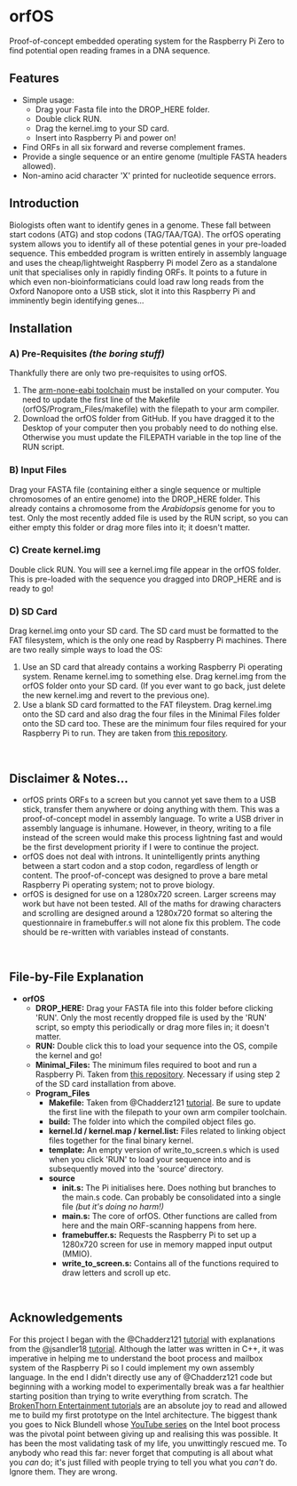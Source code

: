 # orfOS
Proof-of-concept embedded operating system for the Raspberry Pi Zero to find potential open reading frames in a DNA sequence.

## Features
- Simple usage:
    - Drag your Fasta file into the DROP_HERE folder. 
    - Double click RUN.
    - Drag the kernel.img to your SD card.
    - Insert into Raspberry Pi and power on!
- Find ORFs in all six forward and reverse complement frames.
- Provide a single sequence or an entire genome (multiple FASTA headers allowed).
- Non-amino acid character 'X' printed for nucleotide sequence errors.

## Introduction
Biologists often want to identify genes in a genome.  These fall between start codons (ATG) and stop codons (TAG/TAA/TGA).  The orfOS operating system allows you to identify all of these potential genes in your pre-loaded sequence.  This embedded program is written entirely in assembly language and uses the cheap/lightweight Raspberry Pi model Zero as a standalone unit that specialises only in rapidly finding ORFs.  It points to a future in which even non-bioinformaticians could load raw long reads from the Oxford Nanopore onto a USB stick, slot it into this Raspberry Pi and imminently begin identifying genes...

## Installation
### A) Pre-Requisites *(the boring stuff)*
Thankfully there are only two pre-requisites to using orfOS.
1. The [arm-none-eabi toolchain](https://developer.arm.com/tools-and-software/open-source-software/developer-tools/gnu-toolchain/gnu-rm/downloads) must be installed on your computer.  You need to update the first line of the Makefile (orfOS/Program_Files/makefile) with the filepath to your arm compiler.
2. Download the orfOS folder from GitHub.  If you have dragged it to the Desktop of your computer then you probably need to do nothing else.  Otherwise you must update the FILEPATH variable in the top line of the RUN script.

### B) Input Files
Drag your FASTA file (containing either a single sequence or multiple chromosomes of an entire genome) into the DROP_HERE folder.  This already contains a chromosome from the *Arabidopsis* genome for you to test.  Only the most recently added file is used by the RUN script, so you can either empty this folder or drag more files into it; it doesn't matter.

### C) Create kernel.img
Double click RUN.  You will see a kernel.img file appear in the orfOS folder.  This is pre-loaded with the sequence you dragged into DROP_HERE and is ready to go!

### D) SD Card
Drag kernel.img onto your SD card.  The SD card must be formatted to the FAT filesystem, which is the only one read by Raspberry Pi machines.  There are two really simple ways to load the OS:
1. Use an SD card that already contains a working Raspberry Pi operating system.  Rename kernel.img to something else.  Drag kernel.img from the orfOS folder onto your SD card.  (If you ever want to go back, just delete the new kernel.img and revert to the previous one).
2. Use a blank SD card formatted to the FAT fileystem.  Drag kernel.img onto the SD card and also drag the four files in the Minimal Files folder onto the SD card too.  These are the minimum four files required for your Raspberry Pi to run.  They are taken from [this repository](https://github.com/raspberrypi/firmware/tree/master/boot).

<br />

## Disclaimer & Notes...
- orfOS prints ORFs to a screen but you cannot yet save them to a USB stick, transfer them anywhere or doing anything with them.  This was a proof-of-concept model in assembly language.  To write a USB driver in assembly language is inhumane.  However, in theory, writing to a file instead of the screen would make this process lightning fast and would be the first development priority if I were to continue the project.  
- orfOS does not deal with introns.  It unintelligently prints anything between a start codon and a stop codon, regardless of length or content.  The proof-of-concept was designed to prove a bare metal Raspberry Pi operating system; not to prove biology.
- orfOS is designed for use on a 1280x720 screen.  Larger screens may work but have not been tested.  All of the maths for drawing characters and scrolling are designed around a 1280x720 format so altering the questionnaire in framebuffer.s will not alone fix this problem.  The code should be re-written with variables instead of constants.

<br />

## File-by-File Explanation
- **orfOS**
    - **DROP_HERE:** Drag your FASTA file into this folder before clicking 'RUN'.  Only the most recently dropped file is used by the 'RUN' script, so empty this periodically or drag more files in; it doesn't matter.
    - **RUN:** Double click this to load your sequence into the OS, compile the kernel and go!
    - **Minimal_Files:** The minimum files required to boot and run a Raspberry Pi.  Taken from [this repository](https://github.com/raspberrypi/firmware/tree/master/boot).  Necessary if using step 2 of the SD card installation from above. 
    - **Program_Files**
        - **Makefile:** Taken from @Chadderz121 [tutorial](https://www.cl.cam.ac.uk/projects/raspberrypi/tutorials/os/ok01.html).  Be sure to update the first line with the filepath to your own arm compiler toolchain.
        - **build:** The folder into which the compiled object files go.
        - **kernel.ld / kernel.map / kernel.list:** Files related to linking object files together for the final binary kernel.
        - **template:** An empty version of write_to_screen.s which is used when you click 'RUN' to load your sequence into and is subsequently moved into the 'source' directory.
        - **source**
            - **init.s:** The Pi initialises here.  Does nothing but branches to the main.s code.  Can probably be consolidated into a single file *(but it's doing no harm!)*
            - **main.s:** The core of orfOS.  Other functions are called from here and the main ORF-scanning happens from here.
            - **framebuffer.s:** Requests the Raspberry Pi to set up a 1280x720 screen for use in memory mapped input output (MMIO).
            - **write_to_screen.s:** Contains all of the functions required to draw letters and scroll up etc.

<br />

## Acknowledgements
For this project I began with the @Chadderz121 [tutorial](https://www.cl.cam.ac.uk/projects/raspberrypi/tutorials/os/ok01.html) with explanations from the @jsandler18 [tutorial](https://jsandler18.github.io/).  Although the latter was written in C++, it was imperative in helping me to understand the boot process and mailbox system of the Raspberry Pi so I could implement my own assembly language.  In the end I didn't directly use any of @Chadderz121 code but beginning with a working model to experimentally break was a far healthier starting position than trying to write everything from scratch.  The [BrokenThorn Entertainment tutorials](http://www.brokenthorn.com/Resources/OSDevIndex.html) are an absolute joy to read and allowed me to build my first prototype on the Intel architecture.  The biggest thank you goes to Nick Blundell whose [YouTube series](https://www.youtube.com/user/blundelnyt/videos) on the Intel boot process was the pivotal point between giving up and realising this was possible.  It has been the most validating task of my life, you unwittingly rescued me.  To anybody who read this far: never forget that computing is all about what you *can* do; it's just filled with people trying to tell you what you *can't* do.  Ignore them.  They are wrong.
